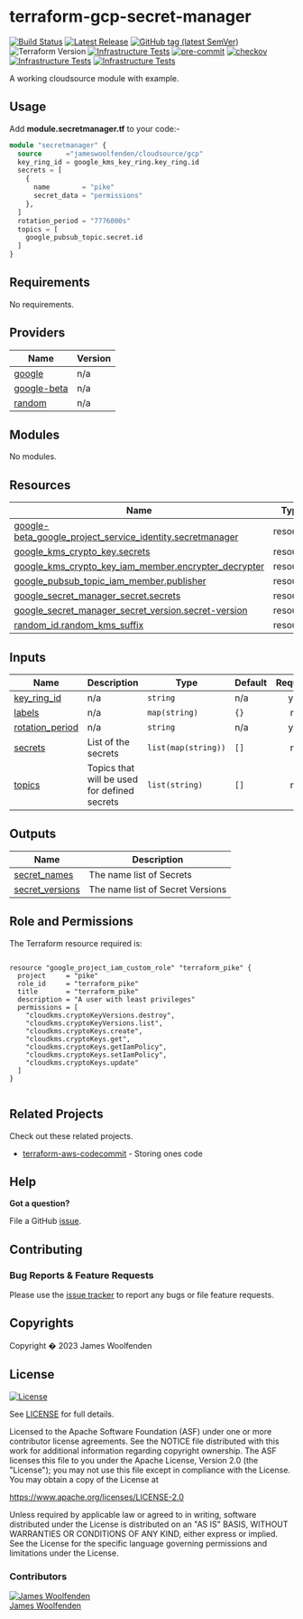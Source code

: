 # terraform-gcp-secret-manager

[![Build Status](https://github.com/JamesWoolfenden/terraform-gcp-secret-manager/workflows/Verify/badge.svg?branch=master)](https://github.com/JamesWoolfenden/terraform-gcp-secret-manager)
[![Latest Release](https://img.shields.io/github/release/JamesWoolfenden/terraform-gcp-secret-manager.svg)](https://github.com/JamesWoolfenden/terraform-gcp-secret-manager/releases/latest)
[![GitHub tag (latest SemVer)](https://img.shields.io/github/tag/JamesWoolfenden/terraform-gcp-secret-manager.svg?label=latest)](https://github.com/JamesWoolfenden/terraform-gcp-secret-manager/releases/latest)
![Terraform Version](https://img.shields.io/badge/tf-%3E%3D0.14.0-blue.svg)
[![Infrastructure Tests](https://www.bridgecrew.cloud/badges/github/JamesWoolfenden/terraform-gcp-secret-manager/cis_aws)](https://www.bridgecrew.cloud/link/badge?vcs=github&fullRepo=JamesWoolfenden%2Fterraform-gcp-secret-manager&benchmark=CIS+AWS+V1.2)
[![pre-commit](https://img.shields.io/badge/pre--commit-enabled-brightgreen?logo=pre-commit&logoColor=white)](https://github.com/pre-commit/pre-commit)
[![checkov](https://img.shields.io/badge/checkov-verified-brightgreen)](https://www.checkov.io/)
[![Infrastructure Tests](https://www.bridgecrew.cloud/badges/github/jameswoolfenden/terraform-gcp-secret-manager/general)](https://www.bridgecrew.cloud/link/badge?vcs=github&fullRepo=JamesWoolfenden%2Fterraform-gcp-secret-manager&benchmark=INFRASTRUCTURE+SECURITY)
[![Infrastructure Tests](https://www.bridgecrew.cloud/badges/github/jameswoolfenden/terraform-gcp-secret-manager/cis_gcp)](https://www.bridgecrew.cloud/link/badge?vcs=github&fullRepo=JamesWoolfenden%2Fterraform-gcp-secret-manager&benchmark=CIS+GCP+V1.1)

A working cloudsource module with example.

## Usage

Add **module.secretmanager.tf** to your code:-

```terraform
module "secretmanager" {
  source      ="jameswoolfenden/cloudsource/gcp"
  key_ring_id = google_kms_key_ring.key_ring.id
  secrets = [
    {
      name        = "pike"
      secret_data = "permissions"
    },
  ]
  rotation_period = "7776000s"
  topics = [
    google_pubsub_topic.secret.id
  ]
}
```

<!-- BEGINNING OF PRE-COMMIT-TERRAFORM DOCS HOOK -->
## Requirements

No requirements.

## Providers

| Name | Version |
|------|---------|
| <a name="provider_google"></a> [google](#provider\_google) | n/a |
| <a name="provider_google-beta"></a> [google-beta](#provider\_google-beta) |n/a |
| <a name="provider_random"></a> [random](#provider\_random) | n/a |

## Modules

No modules.

## Resources

| Name | Type |
|------|------|
| [google-beta_google_project_service_identity.secretmanager](https://registry.terraform.io/providers/hashicorp/google-beta/latest/docs/resources/google_project_service_identity) | resource |
| [google_kms_crypto_key.secrets](https://registry.terraform.io/providers/hashicorp/google/latest/docs/resources/kms_crypto_key) | resource |
| [google_kms_crypto_key_iam_member.encrypter_decrypter](https://registry.terraform.io/providers/hashicorp/google/latest/docs/resources/kms_crypto_key_iam_member) | resource |
| [google_pubsub_topic_iam_member.publisher](https://registry.terraform.io/providers/hashicorp/google/latest/docs/resources/pubsub_topic_iam_member) | resource |
| [google_secret_manager_secret.secrets](https://registry.terraform.io/providers/hashicorp/google/latest/docs/resources/secret_manager_secret) | resource |
| [google_secret_manager_secret_version.secret-version](https://registry.terraform.io/providers/hashicorp/google/latest/docs/resources/secret_manager_secret_version) | resource |
| [random_id.random_kms_suffix](https://registry.terraform.io/providers/hashicorp/random/latest/docs/resources/id) | resource |

## Inputs

| Name | Description | Type | Default | Required |
|------|-------------|------|---------|:--------:|
| <a name="input_key_ring_id"></a> [key\_ring\_id](#input\_key\_ring\_id) | n/a | `string` | n/a | yes |
| <a name="input_labels"></a> [labels](#input\_labels) | n/a | `map(string)` | `{}` | no |
| <a name="input_rotation_period"></a> [rotation\_period](#input\_rotation\_period) | n/a | `string` | n/a | yes |
| <a name="input_secrets"></a> [secrets](#input\_secrets) | List of the secrets | `list(map(string))` | `[]` | no |
| <a name="input_topics"></a> [topics](#input\_topics) | Topics that will be used for defined secrets | `list(string)` | `[]` | no |

## Outputs

| Name | Description |
|------|-------------|
| <a name="output_secret_names"></a> [secret\_names](#output\_secret\_names) | The name list of Secrets |
| <a name="output_secret_versions"></a> [secret\_versions](#output\_secret\_versions) | The name list of Secret Versions |
<!-- END OF PRE-COMMIT-TERRAFORM DOCS HOOK -->

## Role and Permissions

<!-- BEGINNING OF PRE-COMMIT-PIKE DOCS HOOK -->
The Terraform resource required is:

```golang

resource "google_project_iam_custom_role" "terraform_pike" {
  project     = "pike"
  role_id     = "terraform_pike"
  title       = "terraform_pike"
  description = "A user with least privileges"
  permissions = [
    "cloudkms.cryptoKeyVersions.destroy",
    "cloudkms.cryptoKeyVersions.list",
    "cloudkms.cryptoKeys.create",
    "cloudkms.cryptoKeys.get",
    "cloudkms.cryptoKeys.getIamPolicy",
    "cloudkms.cryptoKeys.setIamPolicy",
    "cloudkms.cryptoKeys.update"
  ]
}


```
<!-- END OF PRE-COMMIT-PIKE DOCS HOOK -->

## Related Projects

Check out these related projects.

- [terraform-aws-codecommit](https://github.com/jameswoolfenden/terraform-aws-codebuild) - Storing ones code

## Help

**Got a question?**

File a GitHub [issue](https://github.com/jameswoolfenden/terraform-gcp-secret-manager/issues).

## Contributing

### Bug Reports & Feature Requests

Please use the [issue tracker](https://github.com/jameswoolfenden/terraform-gcp-secret-manager/issues) to report any bugs or file feature requests.

## Copyrights

Copyright � 2023 James Woolfenden

## License

[![License](https://img.shields.io/badge/License-Apache%202.0-blue.svg)](https://opensource.org/licenses/Apache-2.0)

See [LICENSE](LICENSE) for full details.

Licensed to the Apache Software Foundation (ASF) under one
or more contributor license agreements. See the NOTICE file
distributed with this work for additional information
regarding copyright ownership. The ASF licenses this file
to you under the Apache License, Version 2.0 (the
"License"); you may not use this file except in compliance
with the License. You may obtain a copy of the License at

<https://www.apache.org/licenses/LICENSE-2.0>

Unless required by applicable law or agreed to in writing,
software distributed under the License is distributed on an
"AS IS" BASIS, WITHOUT WARRANTIES OR CONDITIONS OF ANY
KIND, either express or implied. See the License for the
specific language governing permissions and limitations
under the License.

### Contributors

[![James Woolfenden][jameswoolfenden_avatar]][jameswoolfenden_homepage]<br/>[James Woolfenden][jameswoolfenden_homepage]

[jameswoolfenden_homepage]: https://github.com/jameswoolfenden
[jameswoolfenden_avatar]: https://github.com/jameswoolfenden.png?size=150
